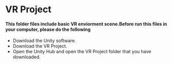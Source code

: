 # VR Project

#### This folder files include basic VR enviorment scene.Before run this files in your computer, please do the following

* Download the Unity software.
* Download the VR Project.
* Open the Unity Hub and open the VR Project folder that you have downloaded.


